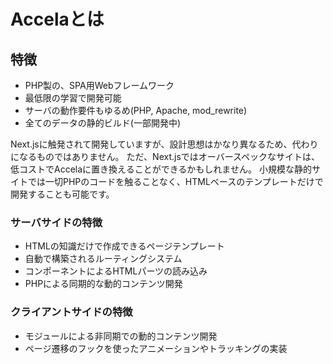 # Accelaとは
## 特徴
- PHP製の、SPA用Webフレームワーク
- 最低限の学習で開発可能
- サーバの動作要件もゆるめ(PHP, Apache, mod_rewrite)
- 全てのデータの静的ビルド(一部開発中)

Next.jsに触発されて開発していますが、設計思想はかなり異なるため、代わりになるものではありません。
ただ、Next.jsではオーバースペックなサイトは、低コストでAccelaに置き換えることができるかもしれません。
小規模な静的サイトでは一切PHPのコードを触ることなく、HTMLベースのテンプレートだけで開発することも可能です。

### サーバサイドの特徴
- HTMLの知識だけで作成できるページテンプレート
- 自動で構築されるルーティングシステム
- コンポーネントによるHTMLパーツの読み込み
- PHPによる同期的な動的コンテンツ開発

### クライアントサイドの特徴
- モジュールによる非同期での動的コンテンツ開発
- ページ遷移のフックを使ったアニメーションやトラッキングの実装
